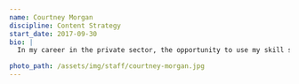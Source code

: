```yaml
---
name: Courtney Morgan
discipline: Content Strategy
start_date: 2017-09-30
bio: |
  In my career in the private sector, the opportunity to use my skill set to serve an entire community has not come along all that often. I love that the fellowship gives me the chance to do what I do best in order to help provide the City of Austin with long-lasting, innovative solutions to many major public challenges.

photo_path: /assets/img/staff/courtney-morgan.jpg
---
```

